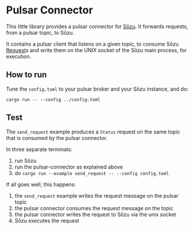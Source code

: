 # Pulsar Connector

This little library provides a pulsar connector for [Sōzu](https://github.com/sozu-proxy/sozu).
It forwards requests, from a pulsar topic, to Sōzu.

It contains a pulsar client that listens on a given topic, to consume Sōzu 
[Request](https://docs.rs/sozu-command-lib/0.14.3/sozu_command_lib/proto/command/struct.Request.html)s and write them on the UNIX socket
of the Sōzu main process, for execution.

## How to run

Tune the `config.toml` to your pulsar broker and your Sōzu instance, and do:

```
cargo run -- --config ../config.toml
```

## Test

The `send_request` example produces a `Status` request on the same topic that is consumed by
the pulsar connector.

In three separate terminals:

1. run Sōzu
2. run the pulsar-connector as explained above
3. do `cargo run --example send_request -- --config config.toml`

If all goes well, this happens:

1. the `send_request` example writes the request message on the pulsar topic
2. the pulsar connector consumes the request message on the topic
3. the pulsar connector writes the request to Sōzu via the unix socket
4. Sōzu executes the request


